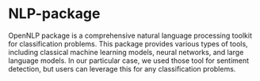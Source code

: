 # NLP-package
OpenNLP package is a comprehensive natural language processing toolkit for classification problems. 
This package provides various types of tools, including classical machine learning models, neural networks, and large language models.
In our particular case, we used those tool for sentiment detection, but users can leverage this for any classification problems.
